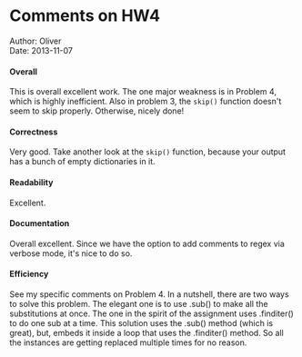# Comments on HW4

Author: Oliver  
Date: 2013-11-07

#### Overall

This is overall excellent work. The one major weakness is in Problem 4, which is highly inefficient. Also in problem 3, the `skip()` function doesn't seem to skip properly. Otherwise, nicely done!

#### Correctness

Very good. Take another look at the `skip()` function, because your output has a bunch of empty dictionaries in it.

#### Readability

Excellent.

#### Documentation

Overall excellent. Since we have the option to add comments to regex via verbose mode, it's nice to do so.

#### Efficiency

See my specific comments on Problem 4. In a nutshell, there are two ways to solve this problem. The elegant one is to use .sub() to make all the substitutions at once. The one in the spirit of the assignment uses .finditer() to do one sub at a time. This solution uses the .sub() method (which is great), but, embeds it inside a loop that uses the .finditer() method. So all the instances are getting replaced multiple times for no reason.